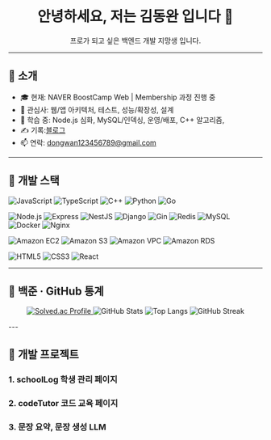 <!-- 인사 -->
<h1 align="center">안녕하세요, 저는 김동완 입니다 👋</h1>
<p align="center">
  프로가 되고 싶은 백엔드 개발 지망생 입니다.<br/>
</p>

---

## 👤 소개
- 🎓 현재: NAVER BoostCamp Web | Membership 과정 진행 중
- 💼 관심사: 웹/앱 아키텍처, 테스트, 성능/확장성, 설계 
- 🧠 학습 중: Node.js 심화, MySQL/인덱싱, 운영/배포, C++ 알고리즘, 
- ✍️ 기록:[블로그](https://kimdwan-dev.blogspot.com/)
- 📫 연락: dongwan123456789@gmail.com

---

## 🧰 개발 스택
<!-- Languages -->
<p>
  <img src="https://img.shields.io/badge/JavaScript-ES202x-000?logo=javascript" alt="JavaScript"/>
  <img src="https://img.shields.io/badge/TypeScript-4%2B-000?logo=typescript" alt="TypeScript"/>
  <img src="https://img.shields.io/badge/C%2B%2B-17-000?logo=c%2B%2B" alt="C++"/>
  <img src="https://img.shields.io/badge/Python-3.11-000?logo=python" alt="Python"/>
  <img src="https://img.shields.io/badge/Go-1.22-000?logo=go" alt="Go"/>
</p>

<!-- Backend / Infra -->
<p>
  <img src="https://img.shields.io/badge/Node.js-18%2B-000?logo=nodedotjs" alt="Node.js"/>
  <img src="https://img.shields.io/badge/Express-000?logo=express" alt="Express"/>
  <img src="https://img.shields.io/badge/NestJS-000?logo=nestjs" alt="NestJS"/>
  <img src="https://img.shields.io/badge/Django-000?logo=django" alt="Django"/>
  <img src="https://img.shields.io/badge/Gin-000?logo=go" alt="Gin"/>
  <img src="https://img.shields.io/badge/Redis-000?logo=redis" alt="Redis"/>
  <img src="https://img.shields.io/badge/MySQL-000?logo=mysql" alt="MySQL"/>
  <img src="https://img.shields.io/badge/Docker-000?logo=docker" alt="Docker"/>
  <img src="https://img.shields.io/badge/Nginx-000?logo=nginx" alt="Nginx"/>
</p>

<!-- Cloud -->
<p>
  <img src="https://img.shields.io/badge/AWS-EC2-000?logo=amazonaws" alt="Amazon EC2"/>
  <img src="https://img.shields.io/badge/AWS-S3-000?logo=amazonaws" alt="Amazon S3"/>
  <img src="https://img.shields.io/badge/AWS-VPC-000?logo=amazonaws" alt="Amazon VPC"/>
  <img src="https://img.shields.io/badge/AWS-RDS-000?logo=amazonaws" alt="Amazon RDS"/>
</p>

<!-- Frontend -->
<p>
  <img src="https://img.shields.io/badge/HTML5-000?logo=html5" alt="HTML5"/>
  <img src="https://img.shields.io/badge/CSS3-000?logo=css3" alt="CSS3"/>
  <img src="https://img.shields.io/badge/React-000?logo=react" alt="React"/>
</p>

---

## 🧩 백준 · GitHub 통계
<p align="center">
  <!-- Baekjoon solved.ac 티어 배지 -->
  <a href="https://solved.ac/profile/naxtto" target="_blank">
    <img src="https://mazassumnida.wtf/api/v2/generate_badge?boj=naxtto" alt="Solved.ac Profile"/>
  </a>

  <!-- GitHub 통계 카드 -->
  <img src="https://github-readme-stats.vercel.app/api?username=KimDwDev&show_icons=true&hide_rank=false" alt="GitHub Stats"/>
  <img src="https://github-readme-stats.vercel.app/api/top-langs/?username=KimDwDev&layout=compact" alt="Top Langs"/>

  <!-- 커밋 스트릭 -->
  <img src="https://streak-stats.demolab.com?user=KimDwDev" alt="GitHub Streak"/>
</p>
---

## 🧪 개발 프로젝트

### 1. schoolLog 학생 관리 페이지

### 2. codeTutor 코드 교육 페이지 

### 3. 문장 요약, 문장 생성 LLM 




